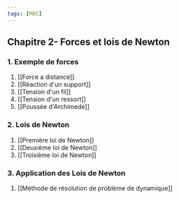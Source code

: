 ```yaml
---
tags: [MOC] 
---
```


## Chapitre 2- Forces et lois de Newton
### 1. Exemple de forces
1. [[Force a distance]]
2. [[Réaction d'un support]]
3. [[Tension d'un fil]]
4. [[Tension d'un ressort]]
5. [[Poussée d'Archimede]]
### 2. Lois de Newton
1. [[Première loi de Newton]]
2. [[Deuxième loi de Newton]]
3. [[Troisième loi de Newton]]
### 3. Application des Lois de Newton
1. [[Méthode de résolution de problème de dynamique]]